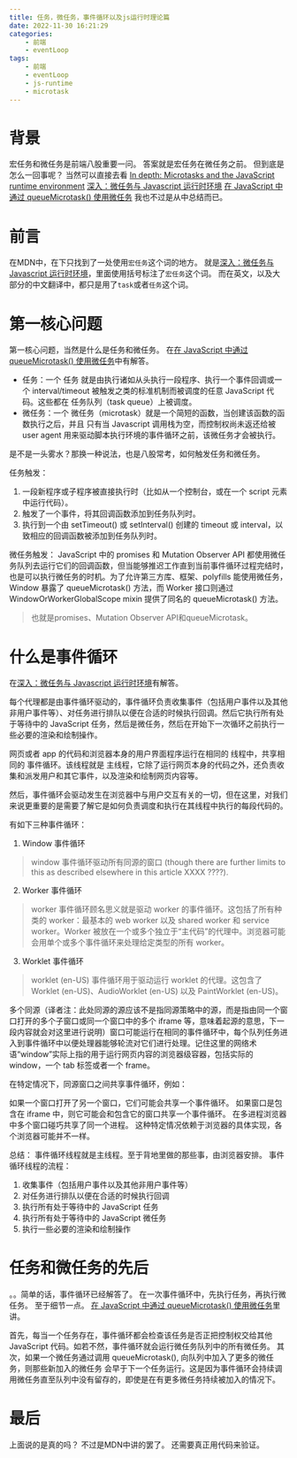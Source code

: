 ```yaml
---
title: 任务，微任务，事件循环以及js运行时理论篇
date: 2022-11-30 16:21:29
categories:
	- 前端
	- eventLoop
tags: 
	- 前端
	- eventLoop
	- js-runtime
	- microtask
---
```


# 背景
宏任务和微任务是前端八股重要一问。
答案就是宏任务在微任务之前。
但到底是怎么一回事呢？
当然可以直接去看
[In depth: Microtasks and the JavaScript runtime environment](https://developer.mozilla.org/en-US/docs/Web/API/HTML_DOM_API/Microtask_guide/In_depth)
[深入：微任务与 Javascript 运行时环境](https://developer.mozilla.org/zh-CN/docs/Web/API/HTML_DOM_API/Microtask_guide/In_depth)
[在 JavaScript 中通过 queueMicrotask() 使用微任务](https://developer.mozilla.org/zh-CN/docs/Web/API/HTML_DOM_API/Microtask_guide)
我也不过是从中总结而已。

# 前言
在MDN中，在下只找到了一处使用```宏任务```这个词的地方。
就是[深入：微任务与 Javascript 运行时环境](https://developer.mozilla.org/zh-CN/docs/Web/API/HTML_DOM_API/Microtask_guide/In_depth)，里面使用括号标注了```宏任务```这个词。
而在英文，以及大部分的中文翻译中，都只是用了```task```或者```任务```这个词。

# 第一核心问题

第一核心问题，当然是什么是任务和微任务。
在[在 JavaScript 中通过 queueMicrotask() 使用微任务](https://developer.mozilla.org/zh-CN/docs/Web/API/HTML_DOM_API/Microtask_guide)中有解答。

- 任务：一个 任务 就是由执行诸如从头执行一段程序、执行一个事件回调或一个 interval/timeout 被触发之类的标准机制而被调度的任意 JavaScript 代码。这些都在 任务队列（task queue）上被调度。
- 微任务：一个 微任务（microtask）就是一个简短的函数，当创建该函数的函数执行之后，并且 只有当 Javascript 调用栈为空，而控制权尚未返还给被 user agent 用来驱动脚本执行环境的事件循环之前，该微任务才会被执行。

是不是一头雾水？那换一种说法，也是八股常考，如何触发任务和微任务。

任务触发：
1. 一段新程序或子程序被直接执行时（比如从一个控制台，或在一个 script 元素中运行代码）。
2. 触发了一个事件，将其回调函数添加到任务队列时。
3. 执行到一个由 setTimeout() 或 setInterval() 创建的 timeout 或 interval，以致相应的回调函数被添加到任务队列时。

微任务触发：
JavaScript 中的 promises 和 Mutation Observer API 都使用微任务队列去运行它们的回调函数，但当能够推迟工作直到当前事件循环过程完结时，也是可以执行微任务的时机。为了允许第三方库、框架、polyfills 能使用微任务，Window 暴露了 queueMicrotask() 方法，而 Worker 接口则通过 WindowOrWorkerGlobalScope mixin 提供了同名的 queueMicrotask() 方法。
> 也就是promises、Mutation Observer API和queueMicrotask。

# 什么是事件循环

在[深入：微任务与 Javascript 运行时环境](https://developer.mozilla.org/zh-CN/docs/Web/API/HTML_DOM_API/Microtask_guide/In_depth)有解答。

每个代理都是由事件循环驱动的，事件循环负责收集事件（包括用户事件以及其他非用户事件等）、对任务进行排队以便在合适的时候执行回调。然后它执行所有处于等待中的 JavaScript 任务，然后是微任务，然后在开始下一次循环之前执行一些必要的渲染和绘制操作。

网页或者 app 的代码和浏览器本身的用户界面程序运行在相同的 线程中，共享相同的 事件循环。该线程就是 主线程，它除了运行网页本身的代码之外，还负责收集和派发用户和其它事件，以及渲染和绘制网页内容等。

然后，事件循环会驱动发生在浏览器中与用户交互有关的一切，但在这里，对我们来说更重要的是需要了解它是如何负责调度和执行在其线程中执行的每段代码的。

有如下三种事件循环：

1. Window 事件循环
> window 事件循环驱动所有同源的窗口 (though there are further limits to this as described elsewhere in this article XXXX ????).

2. Worker 事件循环
> worker 事件循环顾名思义就是驱动 worker 的事件循环。这包括了所有种类的 worker：最基本的 web worker 以及 shared worker 和 service worker。Worker 被放在一个或多个独立于“主代码”的代理中。浏览器可能会用单个或多个事件循环来处理给定类型的所有 worker。

3. Worklet 事件循环
> worklet (en-US) 事件循环用于驱动运行 worklet 的代理。这包含了 Worklet (en-US)、AudioWorklet (en-US) 以及 PaintWorklet (en-US)。

多个同源（译者注：此处同源的源应该不是指同源策略中的源，而是指由同一个窗口打开的多个子窗口或同一个窗口中的多个 iframe 等，意味着起源的意思，下一段内容就会对这里进行说明）窗口可能运行在相同的事件循环中，每个队列任务进入到事件循环中以便处理器能够轮流对它们进行处理。记住这里的网络术语“window”实际上指的用于运行网页内容的浏览器级容器，包括实际的 window，一个 tab 标签或者一个 frame。

在特定情况下，同源窗口之间共享事件循环，例如：

如果一个窗口打开了另一个窗口，它们可能会共享一个事件循环。
如果窗口是包含在 iframe 中，则它可能会和包含它的窗口共享一个事件循环。
在多进程浏览器中多个窗口碰巧共享了同一个进程。
这种特定情况依赖于浏览器的具体实现，各个浏览器可能并不一样。

总结：
事件循环线程就是主线程。至于背地里做的那些事，由浏览器安排。
事件循环线程的流程：
1. 收集事件（包括用户事件以及其他非用户事件等）
2. 对任务进行排队以便在合适的时候执行回调
3. 执行所有处于等待中的 JavaScript 任务
4. 执行所有处于等待中的 JavaScript 微任务
5. 执行一些必要的渲染和绘制操作

# 任务和微任务的先后

。。简单的话，事件循环已经解答了。
在一次事件循环中，先执行任务，再执行微任务。
至于细节一点。
[在 JavaScript 中通过 queueMicrotask() 使用微任务](https://developer.mozilla.org/zh-CN/docs/Web/API/HTML_DOM_API/Microtask_guide)里讲。

首先，每当一个任务存在，事件循环都会检查该任务是否正把控制权交给其他 JavaScript 代码。如若不然，事件循环就会运行微任务队列中的所有微任务。
其次，如果一个微任务通过调用 queueMicrotask(), 向队列中加入了更多的微任务，则那些新加入的微任务 会早于下一个任务运行。这是因为事件循环会持续调用微任务直至队列中没有留存的，即使是在有更多微任务持续被加入的情况下。

# 最后

上面说的是真的吗？
不过是MDN中讲的罢了。
还需要真正用代码来验证。